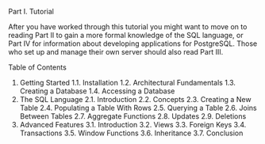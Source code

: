 Part I. Tutorial

After you have worked through this tutorial you might want to move on to reading Part II to gain a more formal knowledge of the SQL language, or Part IV for information about developing applications for PostgreSQL. Those who set up and manage their own server should also read Part III.

Table of Contents

1. Getting Started
1.1. Installation
1.2. Architectural Fundamentals
1.3. Creating a Database
1.4. Accessing a Database
2. The SQL Language
2.1. Introduction
2.2. Concepts
2.3. Creating a New Table
2.4. Populating a Table With Rows
2.5. Querying a Table
2.6. Joins Between Tables
2.7. Aggregate Functions
2.8. Updates
2.9. Deletions
3. Advanced Features
3.1. Introduction
3.2. Views
3.3. Foreign Keys
3.4. Transactions
3.5. Window Functions
3.6. Inheritance
3.7. Conclusion
